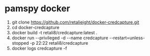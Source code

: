 # pamspy docker

1. git clone https://github.com/retalieight/docker-credcapture.git
2. cd docker-credcapture
3. docker build -t retali8/credcapture:latest .
4. docker run --privileged -d --name credcapture --restart=unless-stopped -p 22:22 retali8/credcapture
5. docker logs credcapture -f
